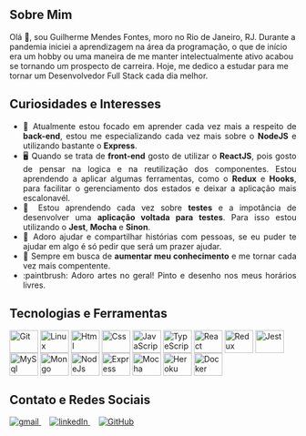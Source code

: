 ## Sobre Mim

Olá 👋, sou Guilherme Mendes Fontes, moro no Rio de Janeiro, RJ. Durante a pandemia iniciei a aprendizagem na área da programação, o que de início era um hobby ou uma maneira de me manter intelectualmente ativo acabou se tornando um prospecto de carreira. Hoje, me dedico a estudar para me tornar um Desenvolvedor Full Stack cada dia melhor.

## Curiosidades e Interesses

<ul align="justify">
  <li>💼 Atualmente estou focado em aprender cada vez mais a respeito de <strong>back-end</strong>, estou me especializando cada vez mais sobre o <strong>NodeJS</strong> e utilizando bastante o <strong>Express</strong>. </li>
  <li>🖥️ Quando se trata de <strong>front-end</strong> gosto de utilizar o <strong>ReactJS</strong>, pois gosto de pensar na logica e na reutilização dos componentes. Estou aprendendo a aplicar algumas ferramentas, como o <strong>Redux</strong> e <strong>Hooks</strong>, para facilitar o gerenciamento dos estados e deixar a aplicação mais escalonavél.</li>
  <li>🤖 Estou aprendendo cada vez sobre <strong>testes</strong> e a impotância de desenvolver uma <strong>aplicação voltada para testes</strong>. Para isso estou utilizando o <strong>Jest</strong>, <strong>Mocha</strong> e <strong>Sinon</strong>.</li>
  <li>💬 Adoro ajudar e compartilhar histórias com pessoas, se eu puder te ajudar em algo é só pedir que será um prazer ajudar. </li>
  <li>🚀 Sempre em busca de <strong>aumentar meu conhecimento</strong> e me tornar cada vez mais compentente.</li>
  <li>:paintbrush:  Adoro artes no geral! Pinto e desenho nos meus horários livres.</li>
</ul>

## Tecnologias e Ferramentas

<div style="display: inline_block">
  <img align="center" alt="Git" height="40" width="50" src="https://cdn.jsdelivr.net/gh/devicons/devicon/icons/git/git-original.svg"> 
  <img align="center" alt="Linux" height="40" width="50" src="https://cdn.jsdelivr.net/gh/devicons/devicon/icons/linux/linux-original.svg">
  <img align="center" alt="Html" height="40" width="50" src="https://cdn.jsdelivr.net/gh/devicons/devicon/icons/html5/html5-plain-wordmark.svg">
  <img align="center" alt="Css" height="40" width="50" src="https://cdn.jsdelivr.net/gh/devicons/devicon/icons/css3/css3-plain-wordmark.svg">
  <img align="center" alt="JavaScript" height="40" width="50" src="https://cdn.jsdelivr.net/gh/devicons/devicon/icons/javascript/javascript-original.svg">
  <img align="center" alt="TypeScript" height="40" width="50" src="https://cdn.jsdelivr.net/gh/devicons/devicon/icons/typescript/typescript-original.svg">
  <img align="center" alt="React" height="40" width="50" src="https://cdn.jsdelivr.net/gh/devicons/devicon/icons/react/react-original-wordmark.svg">
  <img align="center" alt="Redux" height="40" width="50" src="https://cdn.jsdelivr.net/gh/devicons/devicon/icons/redux/redux-original.svg">
  <img align="center" alt="Jest" height="40" width="50" src="https://cdn.jsdelivr.net/gh/devicons/devicon/icons/jest/jest-plain.svg">
  <img align="center" alt="MySql" height="40" width="50" src="https://cdn.jsdelivr.net/gh/devicons/devicon/icons/mysql/mysql-original-wordmark.svg">
  <img align="center" alt="Mongo" height="40" width="50" src="https://cdn.jsdelivr.net/gh/devicons/devicon/icons/mongodb/mongodb-plain-wordmark.svg">
  <img align="center" alt="NodeJs" height="40" width="50" src="https://cdn.jsdelivr.net/gh/devicons/devicon/icons/nodejs/nodejs-original.svg">
  <img align="center" alt="Express" height="40" width="50" src="https://cdn.jsdelivr.net/gh/devicons/devicon/icons/express/express-original.svg">
  <img align="center" alt="Mocha" height="40" width="50" src="https://cdn.jsdelivr.net/gh/devicons/devicon/icons/mocha/mocha-plain.svg">
  <img align="center" alt="Heroku" height="40" width="50" src="https://cdn.jsdelivr.net/gh/devicons/devicon/icons/heroku/heroku-plain-wordmark.svg">
  <img align="center" alt="Docker" height="40" width="50" src="https://cdn.jsdelivr.net/gh/devicons/devicon/icons/docker/docker-plain-wordmark.svg">
</div>

## Contato e Redes Sociais

<div>
  <a style="margin-right: 15px;" href="mailto:guimfontes7@gmail.com" target="_blank">
    <img alt="gmail" src="https://img.shields.io/badge/Gmail-D14836?style=for-the-badge&logo=gmail&logoColor=white?logoWidth=50" />
  </a>
  <a style="margin-right: 15px;" href="https://www.linkedin.com/in/guilherme-mendes-fontes/" target="_blank">
    <img alt="linkedIn" src="https://img.shields.io/badge/LinkedIn-0077B5?style=for-the-badge&logo=linkedin&logoColor=white?logoWidth=50" /> 
  </a>
  <a style="margin-right: 15px;" href="https://github.com/guizarolho" target="_blank">
    <img alt="GitHub" src="https://img.shields.io/badge/GitHub-100000?style=for-the-badge&logo=github&logoColor=white&?logoWidth=50" />
  </a>
</div>

<!--
**guizarolho/guizarolho** is a ✨ _special_ ✨ repository because its `README.md` (this file) appears on your GitHub profile.

Here are some ideas to get you started:

- 🔭 I’m currently working on ...
- 🌱 I’m currently learning ...
- 👯 I’m looking to collaborate on ...
- 🤔 I’m looking for help with ...
- 💬 Ask me about ...
- 📫 How to reach me: ...
- 😄 Pronouns: ...
- ⚡ Fun fact: ...
-->
